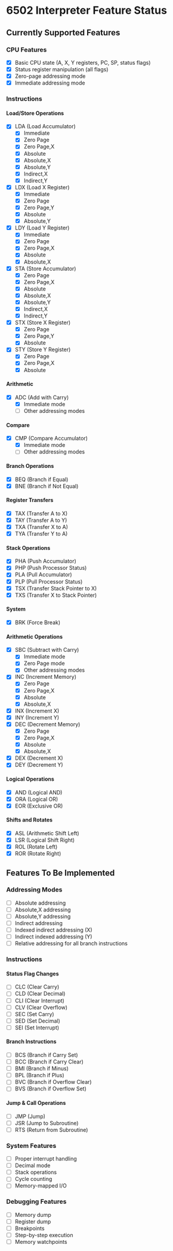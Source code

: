 # 6502 Interpreter Feature Status

## Currently Supported Features

### CPU Features
- [x] Basic CPU state (A, X, Y registers, PC, SP, status flags)
- [x] Status register manipulation (all flags)
- [x] Zero-page addressing mode
- [x] Immediate addressing mode

### Instructions
#### Load/Store Operations
- [x] LDA (Load Accumulator)
  - [x] Immediate
  - [x] Zero Page
  - [x] Zero Page,X
  - [x] Absolute
  - [x] Absolute,X
  - [x] Absolute,Y
  - [x] Indirect,X
  - [x] Indirect,Y
- [x] LDX (Load X Register)
  - [x] Immediate
  - [x] Zero Page
  - [x] Zero Page,Y
  - [x] Absolute
  - [x] Absolute,Y
- [x] LDY (Load Y Register)
  - [x] Immediate
  - [x] Zero Page
  - [x] Zero Page,X
  - [x] Absolute
  - [x] Absolute,X
- [x] STA (Store Accumulator)
  - [x] Zero Page
  - [x] Zero Page,X
  - [x] Absolute
  - [x] Absolute,X
  - [x] Absolute,Y
  - [x] Indirect,X
  - [x] Indirect,Y
- [x] STX (Store X Register)
  - [x] Zero Page
  - [x] Zero Page,Y
  - [x] Absolute
- [x] STY (Store Y Register)
  - [x] Zero Page
  - [x] Zero Page,X
  - [x] Absolute

#### Arithmetic
- [x] ADC (Add with Carry)
  - [x] Immediate mode
  - [ ] Other addressing modes

#### Compare
- [x] CMP (Compare Accumulator)
  - [x] Immediate mode
  - [ ] Other addressing modes

#### Branch Operations
- [x] BEQ (Branch if Equal)
- [x] BNE (Branch if Not Equal)

#### Register Transfers
- [x] TAX (Transfer A to X)
- [x] TAY (Transfer A to Y)
- [x] TXA (Transfer X to A)
- [x] TYA (Transfer Y to A)

#### Stack Operations
- [X] PHA (Push Accumulator)
- [X] PHP (Push Processor Status)
- [X] PLA (Pull Accumulator)
- [X] PLP (Pull Processor Status)
- [X] TSX (Transfer Stack Pointer to X)
- [X] TXS (Transfer X to Stack Pointer)

#### System
- [x] BRK (Force Break)

#### Arithmetic Operations
- [x] SBC (Subtract with Carry)
  - [x] Immediate mode
  - [x] Zero Page mode
  - [x] Other addressing modes
- [x] INC (Increment Memory)
  - [x] Zero Page
  - [x] Zero Page,X
  - [x] Absolute
  - [x] Absolute,X
- [x] INX (Increment X)
- [x] INY (Increment Y)
- [x] DEC (Decrement Memory)
  - [x] Zero Page
  - [x] Zero Page,X
  - [x] Absolute
  - [x] Absolute,X
- [x] DEX (Decrement X)
- [x] DEY (Decrement Y)

#### Logical Operations
- [x] AND (Logical AND)
- [x] ORA (Logical OR)
- [x] EOR (Exclusive OR)

#### Shifts and Rotates
- [x] ASL (Arithmetic Shift Left)
- [x] LSR (Logical Shift Right)
- [x] ROL (Rotate Left)
- [x] ROR (Rotate Right)

## Features To Be Implemented

### Addressing Modes
- [ ] Absolute addressing
- [ ] Absolute,X addressing
- [ ] Absolute,Y addressing
- [ ] Indirect addressing
- [ ] Indexed indirect addressing (X)
- [ ] Indirect indexed addressing (Y)
- [ ] Relative addressing for all branch instructions

### Instructions

#### Status Flag Changes
- [ ] CLC (Clear Carry)
- [ ] CLD (Clear Decimal)
- [ ] CLI (Clear Interrupt)
- [ ] CLV (Clear Overflow)
- [ ] SEC (Set Carry)
- [ ] SED (Set Decimal)
- [ ] SEI (Set Interrupt)

#### Branch Instructions
- [ ] BCS (Branch if Carry Set)
- [ ] BCC (Branch if Carry Clear)
- [ ] BMI (Branch if Minus)
- [ ] BPL (Branch if Plus)
- [ ] BVC (Branch if Overflow Clear)
- [ ] BVS (Branch if Overflow Set)

#### Jump & Call Operations
- [ ] JMP (Jump)
- [ ] JSR (Jump to Subroutine)
- [ ] RTS (Return from Subroutine)

### System Features
- [ ] Proper interrupt handling
- [ ] Decimal mode
- [ ] Stack operations
- [ ] Cycle counting
- [ ] Memory-mapped I/O

### Debugging Features
- [ ] Memory dump
- [ ] Register dump
- [ ] Breakpoints
- [ ] Step-by-step execution
- [ ] Memory watchpoints
